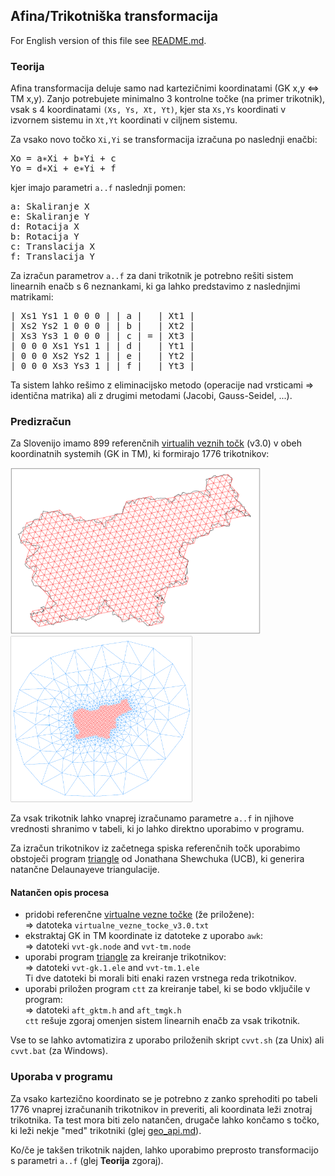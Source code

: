 ## Afina/Trikotniška transformacija
For English version of this file see [README.md].

### Teorija
Afina transformacija deluje samo nad kartezičnimi koordinatami (GK x,y ⇔ TM x,y).
Zanjo potrebujete minimalno 3 kontrolne točke (na primer trikotnik), vsak s
4 koordinatami ```(Xs, Ys, Xt, Yt)```, kjer sta ```Xs,Ys``` koordinati v
izvornem sistemu in ```Xt,Yt``` koordinati v ciljnem sistemu.

Za vsako novo točko ```Xi,Yi``` se transformacija izračuna po naslednji enačbi:
<pre>
Xo = a&lowast;Xi + b&lowast;Yi + c
Yo = d&lowast;Xi + e&lowast;Yi + f
</pre>
kjer imajo parametri ```a..f``` naslednji pomen:
<pre>
a: Skaliranje X
e: Skaliranje Y
d: Rotacija X
b: Rotacija Y
c: Translacija X
f: Translacija Y
</pre>
Za izračun parametrov ```a..f``` za dani trikotnik je potrebno rešiti sistem
linearnih enačb s 6 neznankami, ki ga lahko predstavimo z naslednjimi
matrikami:
<pre>
| Xs1 Ys1 1 0 0 0 | | a |   | Xt1 |
| Xs2 Ys2 1 0 0 0 | | b |   | Xt2 | 
| Xs3 Ys3 1 0 0 0 | | c | = | Xt3 | 
| 0 0 0 Xs1 Ys1 1 | | d |   | Yt1 | 
| 0 0 0 Xs2 Ys2 1 | | e |   | Yt2 | 
| 0 0 0 Xs3 Ys3 1 | | f |   | Yt3 |
</pre>
Ta sistem lahko rešimo z eliminacijsko metodo (operacije nad vrsticami ⇒ 
identična matrika) ali z drugimi metodami (Jacobi, Gauss-Seidel, ...).

### Predizračun
Za Slovenijo imamo 899 referenčnih [virtualih veznih točk] &#40;v3.0&#41; v
obeh koordinatnih systemih (GK in TM), ki formirajo 1776 trikotnikov:

<img src="../images/Slovenia-tie-points.gif" width="400px">
<img src="../images/Slovenia-triangles.gif" height="266px">

Za vsak trikotnik lahko vnaprej izračunamo parametre ```a..f``` in njihove
vrednosti shranimo v tabeli, ki jo lahko direktno uporabimo v programu.

Za izračun trikotnikov iz začetnega spiska referenčnih točk uporabimo
obstoječi program [triangle] od Jonathana Shewchuka (UCB), ki generira
natančne Delaunayeve triangulacije.

#### Natančen opis procesa
- pridobi referenčne [virtualne vezne točke] &#40;že priložene&#41;:  
  ⇒ datoteka ```virtualne_vezne_tocke_v3.0.txt```
- ekstraktaj GK in TM koordinate iz datoteke z uporabo ```awk```:  
  ⇒ datoteki ```vvt-gk.node``` and ```vvt-tm.node```
- uporabi program [triangle] za kreiranje trikotnikov:  
  ⇒ datoteki ```vvt-gk.1.ele``` and ```vvt-tm.1.ele```  
  Ti dve datoteki bi morali biti enaki razen vrstnega reda trikotnikov.
- uporabi priložen program ```ctt``` za kreiranje tabel, ki se bodo vključile v program:  
  ⇒ datoteki ```aft_gktm.h``` and ```aft_tmgk.h```  
  ```ctt``` rešuje zgoraj omenjen sistem linearnih enačb za vsak trikotnik.

Vse to se lahko avtomatizira z uporabo priloženih skript ```cvvt.sh``` (za Unix)
ali ```cvvt.bat``` (za Windows).

### Uporaba v programu
Za vsako kartezično koordinato se je potrebno z zanko sprehoditi po tabeli
1776 vnaprej izračunanih trikotnikov in preveriti, ali koordinata leži znotraj
trikotnika. Ta test mora biti zelo natančen, drugače lahko končamo s točko,
ki leži nekje "med" trikotniki (glej [geo_api.md]).

Ko/če je takšen trikotnik najden, lahko uporabimo preprosto transformacijo
s parametri ```a..f``` (glej **Teorija** zgoraj).


[README.md]: https://github.com/mrihtar/GeoCoordinateConverter/blob/master/aft/README.md
[virtualih veznih točk]: http://www.e-prostor.gov.si/si/zbirke_prostorskih_podatkov/drzavni_koordinatni_sistem/horizontalni_drzavni_koordinatni_sistem_d96tm/d96tm/transformacijski_parametri/
[virtualne vezne točke]: http://www.e-prostor.gov.si/si/zbirke_prostorskih_podatkov/drzavni_koordinatni_sistem/horizontalni_drzavni_koordinatni_sistem_d96tm/d96tm/transformacijski_parametri/
[triangle]: http://www.cs.cmu.edu/~quake/triangle.html
[geo_api.md]: https://github.com/mrihtar/GeoCoordinateConverter/blob/master/geo_api.md
